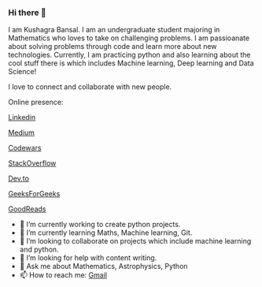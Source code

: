 ### Hi there 👋
I am Kushagra Bansal. I am an undergraduate student majoring in Mathematics who loves to take on challenging problems. I am passioanate about solving problems through code and learn more about new technologies. Currently, I am practicing python and also learning about the cool stuff there is which includes Machine learning, Deep learning and Data Science!

I love to connect and collaborate with new people.

Online presence:

[Linkedin](https://www.linkedin.com/in/kushagra-bansal-96862a19b/)

[Medium](https://medium.com/@kushagra1101)

[Codewars](https://www.codewars.com/users/crisfuller)

[StackOverflow](https://stackoverflow.com/users/13550402/kushagra-bansal)

[Dev.to](https://dev.to/kush1101)

[GeeksForGeeks](https://auth.geeksforgeeks.org/user/kush11/profile)

[GoodReads](https://www.goodreads.com/user/show/115877948-kushagra-bansal)

- 🔭 I’m currently working to create python projects.
- 🌱 I’m currently learning Maths, Machine learning, Git.
- 👯 I’m looking to collaborate on projects which include machine learning and python.
- 🤔 I’m looking for help with content writing.
- 💬 Ask me about Mathematics, Astrophysics, Python
- 📫 How to reach me: [Gmail](mailto:kushagrabansalajmer@gmail.com)


<!--
**Kush1101/Kush1101** is a ✨ _special_ ✨ repository because its `README.md` (this file) appears on your GitHub profile.

Here are some ideas to get you started:

- 🔭 I’m currently working to create python projects.
- 🌱 I’m currently learning Maths, Machine learning, Git.
- 👯 I’m looking to collaborate on projects which include machine learning and python.
- 🤔 I’m looking for help with content writing.
- 💬 Ask me about Mathematics, Astrophysics, Python
- 📫 How to reach me: [mail] (mailto:kushagrabansalajmer@gmail.com)
- 😄 Pronouns: ...
- ⚡ Fun fact: ...
-->

